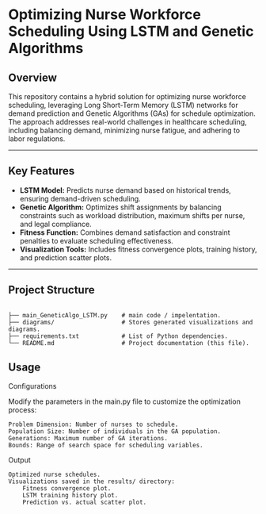 # Optimizing Nurse Workforce Scheduling Using LSTM and Genetic Algorithms

## Overview
This repository contains a hybrid solution for optimizing nurse workforce scheduling, leveraging Long Short-Term Memory (LSTM) networks for demand prediction and Genetic Algorithms (GAs) for schedule optimization. The approach addresses real-world challenges in healthcare scheduling, including balancing demand, minimizing nurse fatigue, and adhering to labor regulations.

---

## Key Features
- **LSTM Model:** Predicts nurse demand based on historical trends, ensuring demand-driven scheduling.
- **Genetic Algorithm:** Optimizes shift assignments by balancing constraints such as workload distribution, maximum shifts per nurse, and legal compliance.
- **Fitness Function:** Combines demand satisfaction and constraint penalties to evaluate scheduling effectiveness.
- **Visualization Tools:** Includes fitness convergence plots, training history, and prediction scatter plots.

---

## Project Structure
```plaintext
     
├── main_GeneticAlgo_LSTM.py    # main code / impelentation.
├── diagrams/                   # Stores generated visualizations and diagrams.
├── requirements.txt            # List of Python dependencies.
└── README.md                   # Project documentation (this file).
```
## Usage
Configurations

Modify the parameters in the main.py file to customize the optimization process:

    Problem Dimension: Number of nurses to schedule.
    Population Size: Number of individuals in the GA population.
    Generations: Maximum number of GA iterations.
    Bounds: Range of search space for scheduling variables.

Output

    Optimized nurse schedules.
    Visualizations saved in the results/ directory:
        Fitness convergence plot.
        LSTM training history plot.
        Prediction vs. actual scatter plot.
